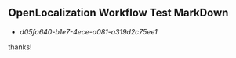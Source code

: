 ## OpenLocalization Workflow Test MarkDown
* *d05fa640-b1e7-4ece-a081-a319d2c75ee1*
 
thanks!

<!--HONumber=Jan17_HO1-->



